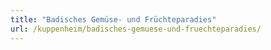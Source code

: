 ```yaml
---
title: "Badisches Gemüse- und Früchteparadies"
url: /kuppenheim/badisches-gemuese-und-fruechteparadies/
---
```


